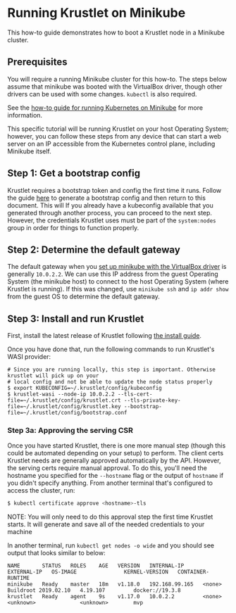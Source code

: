 # Running Krustlet on Minikube

This how-to guide demonstrates how to boot a Krustlet node in a Minikube cluster.

## Prerequisites

You will require a running Minikube cluster for this how-to. The steps below assume that minikube
was booted with the VirtualBox driver, though other drivers can be used with some changes. `kubectl`
is also required.

See the [how-to guide for running Kubernetes on Minikube](kubernetes-on-minikube.md) for more
information.

This specific tutorial will be running Krustlet on your host Operating System; however, you can
follow these steps from any device that can start a web server on an IP accessible from the
Kubernetes control plane, including Minikube itself.

## Step 1: Get a bootstrap config

Krustlet requires a bootstrap token and config the first time it runs. Follow the guide
[here](bootstrapping.md) to generate a bootstrap config and then return to this document. This will
If you already have a kubeconfig available that you generated through another process, you can
proceed to the next step. However, the credentials Krustlet uses must be part of the `system:nodes`
group in order for things to function properly.

## Step 2: Determine the default gateway

The default gateway when you [set up minikube with the VirtualBox driver](kubernetes-on-minikube.md)
is generally `10.0.2.2`. We can use this IP address from the guest Operating System (the minikube
host) to connect to the host Operating System (where Krustlet is running). If this was changed, use
`minikube ssh` and `ip addr show` from the guest OS to determine the default gateway.

## Step 3: Install and run Krustlet

First, install the latest release of Krustlet following [the install guide](../intro/install.md).

Once you have done that, run the following commands to run Krustlet's WASI provider:

```shell
# Since you are running locally, this step is important. Otherwise krustlet will pick up on your
# local config and not be able to update the node status properly
$ export KUBECONFIG=~/.krustlet/config/kubeconfig
$ krustlet-wasi --node-ip 10.0.2.2 --tls-cert-file=~/.krustlet/config/krustlet.crt --tls-private-key-file=~/.krustlet/config/krustlet.key --bootstrap-file=~/.krustlet/config/bootstrap.conf
```

### Step 3a: Approving the serving CSR
Once you have started Krustlet, there is one more manual step (though this could be automated
depending on your setup) to perform. The client certs Krustlet needs are generally approved
automatically by the API. However, the serving certs require manual approval. To do this, you'll
need the hostname you specified for the `--hostname` flag or the output of `hostname` if you didn't
specify anything. From another terminal that's configured to access the cluster, run:

```bash
$ kubectl certificate approve <hostname>-tls
```

NOTE: You will only need to do this approval step the first time Krustlet starts. It will generate
and save all of the needed credentials to your machine

In another terminal, run `kubectl get nodes -o wide` and you should see output that looks similar to
below:

```
NAME       STATUS   ROLES    AGE   VERSION   INTERNAL-IP      EXTERNAL-IP   OS-IMAGE               KERNEL-VERSION   CONTAINER-RUNTIME
minikube   Ready    master   18m   v1.18.0   192.168.99.165   <none>        Buildroot 2019.02.10   4.19.107         docker://19.3.8
krustlet   Ready    agent    9s    v1.17.0   10.0.2.2         <none>        <unknown>              <unknown>        mvp
```
